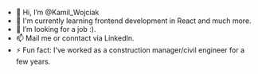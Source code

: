 - 👋 Hi, I’m @Kamil_Wojciak 
- 🌱 I'm currently learning frontend development in React and much more.
- 💞️ I’m looking for a job :).
- 📫 Mail me or conntact via LinkedIn.
- ⚡ Fun fact: I've worked as a construction manager/civil engineer for a few years. 

<!---
Kamildeeal/Kamildeeal is a ✨ special ✨ repository because its `README.md` (this file) appears on your GitHub profile.
You can click the Preview link to take a look at your changes.
--->
